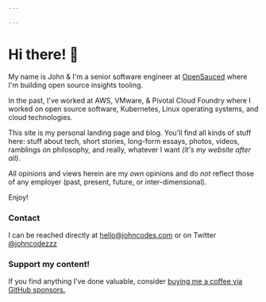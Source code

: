 ```yaml
---

---
```


# Hi there! 🌊

My name is John & I'm a senior software engineer at [OpenSauced](https://opensauced.pizza)
where I'm building open source insights tooling.

In the past, I've worked at AWS, VMware, & Pivotal Cloud Foundry
where I worked on open source software, Kubernetes, Linux operating systems, and cloud technologies.

This site is my personal landing page and blog.
You'll find all kinds of stuff here: stuff about tech, short stories, long-form essays,
photos, videos, ramblings on philosophy, and really, whatever I want _(it's my website after all)_.

All opinions and views herein are my _own_ opinions and do _not_ reflect
those of any employer (past, present, future, or inter-dimensional).

Enjoy!

### Contact

I can be reached directly at hello@johncodes.com or on Twitter [@johncodezzz](https://twitter.com/johncodezzz)

### Support my content!

If you find anything I've done valuable,
consider [buying me a coffee via GitHub sponsors.](https://github.com/sponsors/jpmcb)
